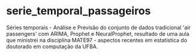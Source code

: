 # serie_temporal_passageiros

Séries temporais - Análise e Previsão do conjunto de dados tradicional 'air passengers' com ARIMA, Prophet e NeuralProphet, resultado de uma aula que ministrei na disciplina MATE97 - aspectos recentes em estatística do doutorado em computação da UFBA.
